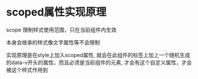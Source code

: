 # scoped属性实现原理

scope 限制样式使用范围，只在当前组件内生效

本身会继承的样式像文字属性等不会限制

实现原理是在style上加入scoped属性, 就会在此组件的标签上加上一个随机生成的data-v开头的属性，而且必须是当前组件的元素, 才会有这个自定义属性，才会被这个样式作用到